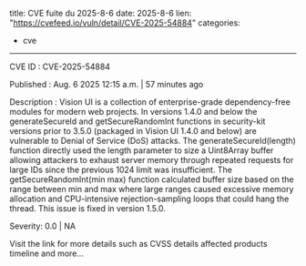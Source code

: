  
title: CVE fuite du 2025-8-6
date: 2025-8-6
lien: "https://cvefeed.io/vuln/detail/CVE-2025-54884"
categories:
  - cve
---

CVE ID : CVE-2025-54884

Published :  Aug. 6
2025
12:15 a.m. | 57 minutes ago

Description : Vision UI is a collection of enterprise-grade
dependency-free modules for modern web projects. In versions 1.4.0 and below
the generateSecureId and getSecureRandomInt functions in security-kit versions prior to 3.5.0 (packaged in Vision UI 1.4.0 and below) are vulnerable to Denial of Service (DoS) attacks. The generateSecureId(length) function directly used the length parameter to size a Uint8Array buffer
allowing attackers to exhaust server memory through repeated requests for large IDs since the previous 1024 limit was insufficient. The getSecureRandomInt(min
max) function calculated buffer size based on the range between min and max
where large ranges caused excessive memory allocation and CPU-intensive rejection-sampling loops that could hang the thread. This issue is fixed in version 1.5.0.

Severity: 0.0 | NA

Visit the link for more details
such as CVSS details
affected products
timeline
and more...
